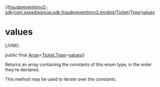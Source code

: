 //[fraudpreventionv2-sdk](../../../../index.md)/[com.expediagroup.sdk.fraudpreventionv2.models](../../index.md)/[Ticket](../index.md)/[Type](index.md)/[values](values.md)

# values

[JVM]\

public final [Array](https://kotlinlang.org/api/latest/jvm/stdlib/kotlin/-array/index.html)&lt;[Ticket.Type](index.md)&gt;[values](values.md)()

Returns an array containing the constants of this enum type, in the order they're declared.

This method may be used to iterate over the constants.
